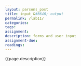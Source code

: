 ```yaml
---  
layout: parsons_post  
title: input &#8646; output
permalink: /lab11/  
categories:   
tags:  
assignment: 
description: forms and user input 
assignment-due:
readings: 
---  
```


{{page.description}}